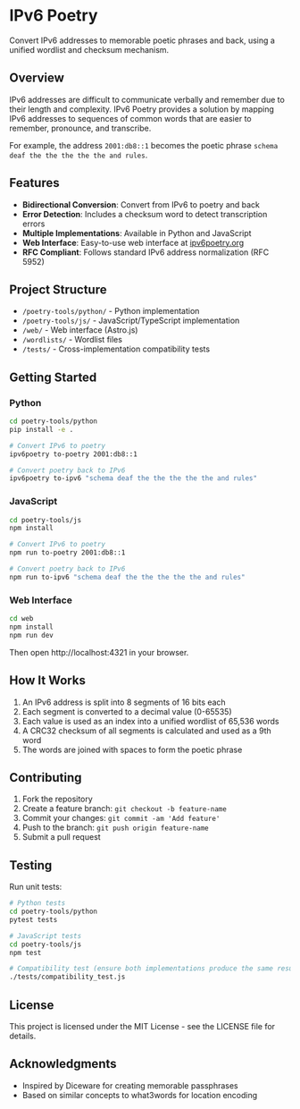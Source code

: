 # IPv6 Poetry

Convert IPv6 addresses to memorable poetic phrases and back, using a unified wordlist and checksum mechanism.

## Overview

IPv6 addresses are difficult to communicate verbally and remember due to their length and complexity. IPv6 Poetry provides a solution by mapping IPv6 addresses to sequences of common words that are easier to remember, pronounce, and transcribe.

For example, the address `2001:db8::1` becomes the poetic phrase `schema deaf the the the the the and rules`.

## Features

- **Bidirectional Conversion**: Convert from IPv6 to poetry and back
- **Error Detection**: Includes a checksum word to detect transcription errors
- **Multiple Implementations**: Available in Python and JavaScript
- **Web Interface**: Easy-to-use web interface at [ipv6poetry.org](https://ipv6poetry.org)
- **RFC Compliant**: Follows standard IPv6 address normalization (RFC 5952)

## Project Structure

- `/poetry-tools/python/` - Python implementation
- `/poetry-tools/js/` - JavaScript/TypeScript implementation
- `/web/` - Web interface (Astro.js)
- `/wordlists/` - Wordlist files
- `/tests/` - Cross-implementation compatibility tests

## Getting Started

### Python

```bash
cd poetry-tools/python
pip install -e .

# Convert IPv6 to poetry
ipv6poetry to-poetry 2001:db8::1

# Convert poetry back to IPv6
ipv6poetry to-ipv6 "schema deaf the the the the the and rules"
```

### JavaScript

```bash
cd poetry-tools/js
npm install

# Convert IPv6 to poetry
npm run to-poetry 2001:db8::1

# Convert poetry back to IPv6
npm run to-ipv6 "schema deaf the the the the the and rules"
```

### Web Interface

```bash
cd web
npm install
npm run dev
```

Then open http://localhost:4321 in your browser.

## How It Works

1. An IPv6 address is split into 8 segments of 16 bits each
2. Each segment is converted to a decimal value (0-65535)
3. Each value is used as an index into a unified wordlist of 65,536 words
4. A CRC32 checksum of all segments is calculated and used as a 9th word
5. The words are joined with spaces to form the poetic phrase

## Contributing

1. Fork the repository
2. Create a feature branch: `git checkout -b feature-name`
3. Commit your changes: `git commit -am 'Add feature'`
4. Push to the branch: `git push origin feature-name`
5. Submit a pull request

## Testing

Run unit tests:

```bash
# Python tests
cd poetry-tools/python
pytest tests

# JavaScript tests
cd poetry-tools/js
npm test

# Compatibility test (ensure both implementations produce the same results)
./tests/compatibility_test.js
```

## License

This project is licensed under the MIT License - see the LICENSE file for details.

## Acknowledgments

- Inspired by Diceware for creating memorable passphrases
- Based on similar concepts to what3words for location encoding